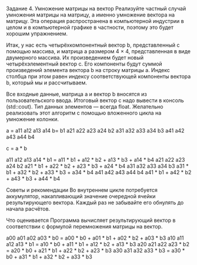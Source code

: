 Задание 4. Умножение матрицы на вектор
Реализуйте частный случай умножения матрицы на матрицу, а именно умножение вектора на матрицу. Эта операция распространена в компьютерной индустрии в целом и в компьютерной графике в частности, поэтому это будет хорошим упражнением.

Итак, у нас есть четырёхкомпонентный вектор b, представленный с помощью массива, и матрица a размером 4 × 4, представленная в виде двумерного массива. Их произведением будет новый четырёхэлементный вектор c. Его компоненты будут суммой произведений элемента вектора b на строку матрицы a. Индекс столбца при этом равен индексу соответствующей компоненты вектора b, который мы и рассчитываем.

Все входные данные, матрица a и вектор b вносятся из пользовательского ввода.  Итоговый вектор c надо вывести в консоль (std::cout). Тип данных элементов — всегда float. Желательно реализовать этот алгоритм с помощью вложенного цикла на умножение колонки.

a =     a11 a12 a13 a14     b= b1
        a21 a22 a23 a24        b2
        a31 a32 a33 a34        b3
        a41 a42 a43 a44        b4

c = a * b

a11 a12 a13 a14     *   b1      =   a11 * b1 + a12 * b2 + a13 * b3 + a14 * b4
a21 a22 a23 a24         b2          a21 * b1 + a22 * b2 + a23 * b3 + a24 * b4
a31 a32 a33 a34         b3          a31 * b1 + a32 * b2 + a33 * b3 + a34 * b4
a41 a42 a43 a44         b4          a41 * b1 + a42 * b2 + a43 * b3 + a44 * b4


Советы и рекомендации
Во внутреннем цикле потребуется аккумулятор, накапливающий значение очередной ячейки результирующего вектора. Каждый раз не забывайте его обнулять до начала расчётов.

Что оценивается
Программа вычисляет результирующий вектор в соответствии с формулой перемножения матрицы на вектор.


a00 a01 a02 a03 * b0 = a00 * b0 + a01 * b1 + a02 * b2 + a03 * b3
a10 a11 a12 a13 * b1 = a10 * b0 + a11 * b1 + a12 * b2 + a13 * b3
a20 a21 a22 a23 * b2 = a20 * b0 + a21 * b1 + a22 * b2 + a23 * b3
a30 a31 a32 a33 * b3 = a30 * b0 + a31 * b1 + a32 * b2 + a33 * b3